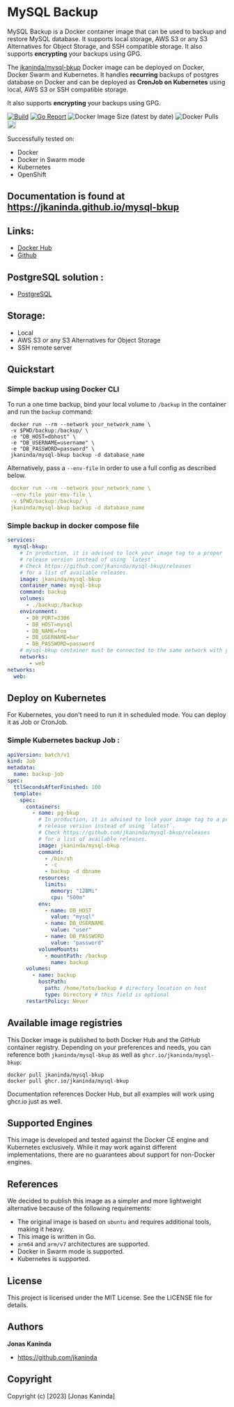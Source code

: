 # MySQL Backup
MySQL Backup is a Docker container image that can be used to backup and restore MySQL database. It supports local storage, AWS S3 or any S3 Alternatives for Object Storage, and SSH compatible storage.
It also supports __encrypting__ your backups using GPG.

The [jkaninda/mysql-bkup](https://hub.docker.com/r/jkaninda/mysql-bkup) Docker image can be deployed on Docker, Docker Swarm and Kubernetes.
It handles __recurring__ backups of postgres database on Docker and can be deployed as __CronJob on Kubernetes__ using local, AWS S3 or SSH compatible storage.

It also supports __encrypting__ your backups using GPG.

[![Build](https://github.com/jkaninda/mysql-bkup/actions/workflows/release.yml/badge.svg)](https://github.com/jkaninda/mysql-bkup/actions/workflows/release.yml)
[![Go Report](https://goreportcard.com/badge/github.com/jkaninda/mysql-bkup)](https://goreportcard.com/report/github.com/jkaninda/mysql-bkup)
![Docker Image Size (latest by date)](https://img.shields.io/docker/image-size/jkaninda/mysql-bkup?style=flat-square)
![Docker Pulls](https://img.shields.io/docker/pulls/jkaninda/mysql-bkup?style=flat-square)
<a href="https://ko-fi.com/jkaninda"><img src="https://uploads-ssl.webflow.com/5c14e387dab576fe667689cf/5cbed8a4ae2b88347c06c923_BuyMeACoffee_blue.png" height="20" alt="buy ma a coffee"></a>

Successfully tested on:
- Docker
- Docker in Swarm mode
- Kubernetes
- OpenShift

## Documentation is found at <https://jkaninda.github.io/mysql-bkup>


## Links:

- [Docker Hub](https://hub.docker.com/r/jkaninda/mysql-bkup)
- [Github](https://github.com/jkaninda/mysql-bkup)

## PostgreSQL solution :

- [PostgreSQL](https://github.com/jkaninda/pg-bkup)

## Storage:
- Local
- AWS S3 or any S3 Alternatives for Object Storage
- SSH remote server

## Quickstart

### Simple backup using Docker CLI

To run a one time backup, bind your local volume to `/backup` in the container and run the `backup` command:

```shell
 docker run --rm --network your_network_name \
 -v $PWD/backup:/backup/ \
 -e "DB_HOST=dbhost" \
 -e "DB_USERNAME=username" \
 -e "DB_PASSWORD=password" \
 jkaninda/mysql-bkup backup -d database_name
```

Alternatively, pass a `--env-file` in order to use a full config as described below.

```yaml
 docker run --rm --network your_network_name \
 --env-file your-env-file \
 -v $PWD/backup:/backup/ \
 jkaninda/mysql-bkup backup -d database_name
```

### Simple backup in docker compose file

```yaml
services:
  mysql-bkup:
    # In production, it is advised to lock your image tag to a proper
    # release version instead of using `latest`.
    # Check https://github.com/jkaninda/mysql-bkup/releases
    # for a list of available releases.
    image: jkaninda/mysql-bkup
    container_name: mysql-bkup
    command: backup
    volumes:
      - ./backup:/backup
    environment:
      - DB_PORT=3306
      - DB_HOST=mysql
      - DB_NAME=foo
      - DB_USERNAME=bar
      - DB_PASSWORD=password
    # mysql-bkup container must be connected to the same network with your database
    networks:
       - web
networks:
  web:
```
## Deploy on Kubernetes

For Kubernetes, you don't need to run it in scheduled mode. You can deploy it as Job or CronJob.

### Simple Kubernetes backup Job :

```yaml
apiVersion: batch/v1
kind: Job
metadata:
  name: backup-job
spec:
  ttlSecondsAfterFinished: 100
  template:
    spec:
      containers:
        - name: pg-bkup
          # In production, it is advised to lock your image tag to a proper
          # release version instead of using `latest`.
          # Check https://github.com/jkaninda/mysql-bkup/releases
          # for a list of available releases.
          image: jkaninda/mysql-bkup
          command:
            - /bin/sh
            - -c
            - backup -d dbname
          resources:
            limits:
              memory: "128Mi"
              cpu: "500m"
          env:
            - name: DB_HOST
              value: "mysql"
            - name: DB_USERNAME
              value: "user"
            - name: DB_PASSWORD
              value: "password"
          volumeMounts:
            - mountPath: /backup
              name: backup
      volumes:
        - name: backup
          hostPath:
            path: /home/toto/backup # directory location on host
            type: Directory # this field is optional
      restartPolicy: Never
```
## Available image registries

This Docker image is published to both Docker Hub and the GitHub container registry.
Depending on your preferences and needs, you can reference both `jkaninda/mysql-bkup` as well as `ghcr.io/jkaninda/mysql-bkup`:

```
docker pull jkaninda/mysql-bkup
docker pull ghcr.io/jkaninda/mysql-bkup
```

Documentation references Docker Hub, but all examples will work using ghcr.io just as well.

## Supported Engines

This image is developed and tested against the Docker CE engine and Kubernetes exclusively.
While it may work against different implementations, there are no guarantees about support for non-Docker engines.

## References

We decided to publish this image as a simpler and more lightweight alternative because of the following requirements:

- The original image is based on `ubuntu` and requires additional tools, making it heavy.
- This image is written in Go.
- `arm64` and `arm/v7` architectures are supported.
- Docker in Swarm mode is supported.
- Kubernetes is supported.


## License

This project is licensed under the MIT License. See the LICENSE file for details.

## Authors

**Jonas Kaninda**
- <https://github.com/jkaninda>

## Copyright

Copyright (c) [2023] [Jonas Kaninda]
